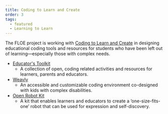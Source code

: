 ```yaml
---
title: Coding to Learn and Create
order: 3
tags:
  - featured
  - Learning to Learn
---
```


The FLOE project is working with [Coding to Learn and Create](https://www.codelearncreate.org/) in designing educational coding
tools and resources for students who have been left out of learning—especially those with complex needs.

* [Educator's Toolkit](https://weavly.org/learn/activities/?type=On-Screen)
  * A collection of open, coding related activities and resources for learners, parents and educators.
* [Weavly](https://weavly.org/)
  * An accessible and customizable coding environment co-designed with kids with complex disabilities.
* [Open Robot Kit](https://www.codelearncreate.org/blog/open-robot-kit/)
  * A kit that enables learners and educators to create a ‘one-size-fits-one’ robot that can be used for expression
    and self-discovery.
